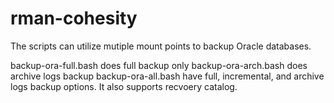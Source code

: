 # rman-cohesity

The scripts can utilize mutiple mount points to backup Oracle databases. 

backup-ora-full.bash does full backup only
backup-ora-arch.bash does archive logs backup
backup-ora-all.bash have full, incremental, and archive logs backup options. It also supports recvoery catalog.
